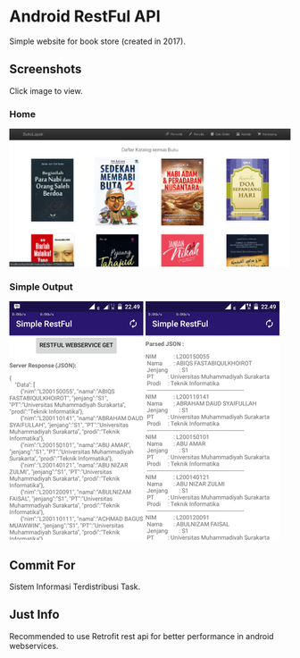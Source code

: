 Android RestFul API
=========

Simple website for book store (created in 2017).

Screenshots
-----------

Click image to view.

### Home

[![main refresh](https://github.com/L200130134/BookStore/raw/main/screenshots/Home.png)](https://github.com/L200130134/BookStore/raw/main/screenshots/Home.png)

### Simple Output

[![simple respone1](https://github.com/L200130134/Android-RestFul-API/raw/master/demo/Screenshoot/rsz_response-1.png)](https://github.com/L200130134/Android-RestFul-API/raw/master/demo/Screenshoot/response-1.png)
[![simple respone2](https://github.com/L200130134/Android-RestFul-API/raw/master/demo/Screenshoot/rsz_response-2.png)](https://github.com/L200130134/Android-RestFul-API/raw/master/demo/Screenshoot/response-2.png)

Commit For
-----------
Sistem Informasi Terdistribusi Task.

Just Info
-----------
Recommended to use Retrofit rest api for better performance in android webservices.
